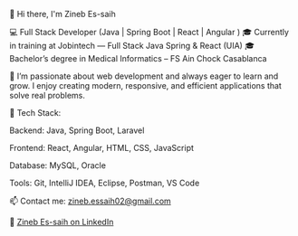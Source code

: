 👋 Hi there, I'm Zineb Es-saih

💻 Full Stack Developer (Java | Spring Boot | React | Angular )
🎓 Currently in training at Jobintech — Full Stack Java Spring & React (UIA)
🎓 Bachelor’s degree in Medical Informatics – FS Ain Chock Casablanca 


🚀 I’m passionate about web development and always eager to learn and grow.
I enjoy creating modern, responsive, and efficient applications that solve real problems.

🧩 Tech Stack:

Backend: Java, Spring Boot, Laravel

Frontend: React, Angular, HTML, CSS, JavaScript

Database: MySQL, Oracle

Tools: Git, IntelliJ IDEA, Eclipse, Postman, VS Code

📫 Contact me: zineb.essaih02@gmail.com

💼 [Zineb Es-saih on LinkedIn](https://www.linkedin.com/in/zineb-essaih)
